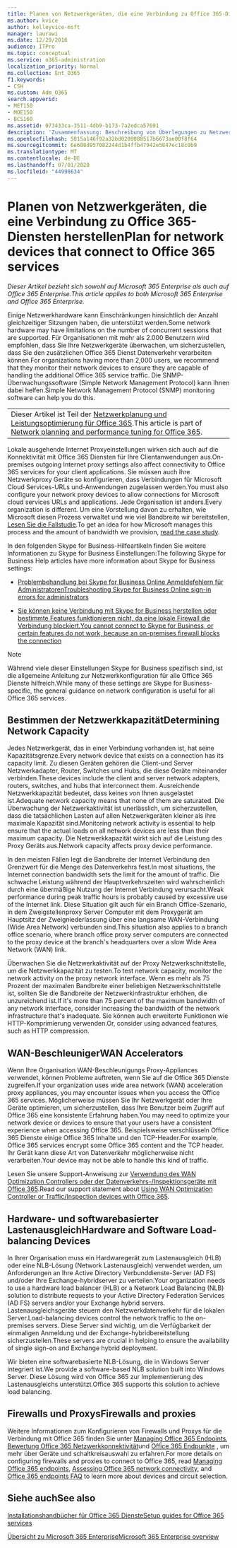 ```yaml
---
title: Planen von Netzwerkgeräten, die eine Verbindung zu Office 365-Diensten herstellen
ms.author: kvice
author: kelleyvice-msft
manager: laurawi
ms.date: 12/29/2016
audience: ITPro
ms.topic: conceptual
ms.service: o365-administration
localization_priority: Normal
ms.collection: Ent_O365
f1.keywords:
- CSH
ms.custom: Adm_O365
search.appverid:
- MET150
- MOE150
- BCS160
ms.assetid: 073433ca-3511-4db9-b173-7a2edca57691
description: 'Zusammenfassung: Beschreibung von Überlegungen zu Netzwerkkapazität, WAN-Beschleunigern und Lastenausgleichsgeräten, die zum Herstellen einer Verbindung mit Office 365 verwendet werden.'
ms.openlocfilehash: 5015a146f92a32bd0200088517b6673ae00f8f64
ms.sourcegitcommit: 6e608d957082244d1b4ffb47942e5847ec18c0b9
ms.translationtype: MT
ms.contentlocale: de-DE
ms.lasthandoff: 07/01/2020
ms.locfileid: "44998634"
---
```

# <a name="plan-for-network-devices-that-connect-to-office-365-services"></a><span data-ttu-id="2f58b-103">Planen von Netzwerkgeräten, die eine Verbindung zu Office 365-Diensten herstellen</span><span class="sxs-lookup"><span data-stu-id="2f58b-103">Plan for network devices that connect to Office 365 services</span></span>

<span data-ttu-id="2f58b-104">*Dieser Artikel bezieht sich sowohl auf Microsoft 365 Enterprise als auch auf Office 365 Enterprise.*</span><span class="sxs-lookup"><span data-stu-id="2f58b-104">*This article applies to both Microsoft 365 Enterprise and Office 365 Enterprise.*</span></span>
  
<span data-ttu-id="2f58b-105">Einige Netzwerkhardware kann Einschränkungen hinsichtlich der Anzahl gleichzeitiger Sitzungen haben, die unterstützt werden.</span><span class="sxs-lookup"><span data-stu-id="2f58b-105">Some network hardware may have limitations on the number of concurrent sessions that are supported.</span></span> <span data-ttu-id="2f58b-106">Für Organisationen mit mehr als 2.000 Benutzern wird empfohlen, dass Sie Ihre Netzwerkgeräte überwachen, um sicherzustellen, dass Sie den zusätzlichen Office 365 Dienst Datenverkehr verarbeiten können.</span><span class="sxs-lookup"><span data-stu-id="2f58b-106">For organizations having more than 2,000 users, we recommend that they monitor their network devices to ensure they are capable of handling the additional Office 365 service traffic.</span></span> <span data-ttu-id="2f58b-107">Die SNMP-Überwachungssoftware (Simple Network Management Protocol) kann Ihnen dabei helfen.</span><span class="sxs-lookup"><span data-stu-id="2f58b-107">Simple Network Management Protocol (SNMP) monitoring software can help you do this.</span></span>

||
|:-----|
| <span data-ttu-id="2f58b-108">Dieser Artikel ist Teil der [Netzwerkplanung und Leistungsoptimierung für Office 365](https://aka.ms/tune).</span><span class="sxs-lookup"><span data-stu-id="2f58b-108">This article is part of [Network planning and performance tuning for Office 365](https://aka.ms/tune).</span></span>|

<span data-ttu-id="2f58b-109">Lokale ausgehende Internet Proxyeinstellungen wirken sich auch auf die Konnektivität mit Office 365 Diensten für Ihre Clientanwendungen aus.</span><span class="sxs-lookup"><span data-stu-id="2f58b-109">On-premises outgoing Internet proxy settings also affect connectivity to Office 365 services for your client applications.</span></span> <span data-ttu-id="2f58b-110">Sie müssen auch Ihre Netzwerkproxy Geräte so konfigurieren, dass Verbindungen für Microsoft Cloud Services-URLs und-Anwendungen zugelassen werden.</span><span class="sxs-lookup"><span data-stu-id="2f58b-110">You must also configure your network proxy devices to allow connections for Microsoft cloud services URLs and applications.</span></span> <span data-ttu-id="2f58b-111">Jede Organisation ist anders.</span><span class="sxs-lookup"><span data-stu-id="2f58b-111">Every organization is different.</span></span> <span data-ttu-id="2f58b-112">Um eine Vorstellung davon zu erhalten, wie Microsoft diesen Prozess verwaltet und wie viel Bandbreite wir bereitstellen, [Lesen Sie die Fallstudie](https://www.microsoft.com/itshowcase/Article/Content/631/Optimizing-network-performance-for-Microsoft-Office-365).</span><span class="sxs-lookup"><span data-stu-id="2f58b-112">To get an idea for how Microsoft manages this process and the amount of bandwidth we provision, [read the case study](https://www.microsoft.com/itshowcase/Article/Content/631/Optimizing-network-performance-for-Microsoft-Office-365).</span></span>
  
<span data-ttu-id="2f58b-113">In den folgenden Skype for Business-Hilfeartikeln finden Sie weitere Informationen zu Skype for Business Einstellungen:</span><span class="sxs-lookup"><span data-stu-id="2f58b-113">The following Skype for Business Help articles have more information about Skype for Business settings:</span></span>
  
- [<span data-ttu-id="2f58b-114">Problembehandlung bei Skype for Business Online Anmeldefehlern für Administratoren</span><span class="sxs-lookup"><span data-stu-id="2f58b-114">Troubleshooting Skype for Business Online sign-in errors for administrators</span></span>](https://docs.microsoft.com/skypeforbusiness/set-up-skype-for-business-online/troubleshooting-sign-in-errors-for-admins)

- [<span data-ttu-id="2f58b-115">Sie können keine Verbindung mit Skype for Business herstellen oder bestimmte Features funktionieren nicht, da eine lokale Firewall die Verbindung blockiert.</span><span class="sxs-lookup"><span data-stu-id="2f58b-115">You cannot connect to Skype for Business, or certain features do not work, because an on-premises firewall blocks the connection</span></span>](https://go.microsoft.com/fwlink/p/?LinkID=243625)

> [!NOTE]
> <span data-ttu-id="2f58b-116">Während viele dieser Einstellungen Skype for Business spezifisch sind, ist die allgemeine Anleitung zur Netzwerkkonfiguration für alle Office 365 Dienste hilfreich.</span><span class="sxs-lookup"><span data-stu-id="2f58b-116">While many of these settings are Skype for Business-specific, the general guidance on network configuration is useful for all Office 365 services.</span></span>
  
## <a name="determining-network-capacity"></a><span data-ttu-id="2f58b-117">Bestimmen der Netzwerkkapazität</span><span class="sxs-lookup"><span data-stu-id="2f58b-117">Determining Network Capacity</span></span>

<span data-ttu-id="2f58b-118">Jedes Netzwerkgerät, das in einer Verbindung vorhanden ist, hat seine Kapazitätsgrenze.</span><span class="sxs-lookup"><span data-stu-id="2f58b-118">Every network device that exists on a connection has its capacity limit.</span></span> <span data-ttu-id="2f58b-119">Zu diesen Geräten gehören die Client-und Server Netzwerkadapter, Router, Switches und Hubs, die diese Geräte miteinander verbinden.</span><span class="sxs-lookup"><span data-stu-id="2f58b-119">These devices include the client and server network adapters, routers, switches, and hubs that interconnect them.</span></span> <span data-ttu-id="2f58b-120">Ausreichende Netzwerkkapazität bedeutet, dass keines von Ihnen ausgelastet ist.</span><span class="sxs-lookup"><span data-stu-id="2f58b-120">Adequate network capacity means that none of them are saturated.</span></span> <span data-ttu-id="2f58b-121">Die Überwachung der Netzwerkaktivität ist unerlässlich, um sicherzustellen, dass die tatsächlichen Lasten auf allen Netzwerkgeräten kleiner als ihre maximale Kapazität sind.</span><span class="sxs-lookup"><span data-stu-id="2f58b-121">Monitoring network activity is essential to help ensure that the actual loads on all network devices are less than their maximum capacity.</span></span> <span data-ttu-id="2f58b-122">Die Netzwerkkapazität wirkt sich auf die Leistung des Proxy Geräts aus.</span><span class="sxs-lookup"><span data-stu-id="2f58b-122">Network capacity affects proxy device performance.</span></span>
  
<span data-ttu-id="2f58b-123">In den meisten Fällen legt die Bandbreite der Internet Verbindung den Grenzwert für die Menge des Datenverkehrs fest.</span><span class="sxs-lookup"><span data-stu-id="2f58b-123">In most situations, the Internet connection bandwidth sets the limit for the amount of traffic.</span></span> <span data-ttu-id="2f58b-124">Die schwache Leistung während der Hauptverkehrszeiten wird wahrscheinlich durch eine übermäßige Nutzung der Internet Verbindung verursacht.</span><span class="sxs-lookup"><span data-stu-id="2f58b-124">Weak performance during peak traffic hours is probably caused by excessive use of the Internet link.</span></span> <span data-ttu-id="2f58b-125">Diese Situation gilt auch für ein Branch Office-Szenario, in dem Zweigstellenproxy Server Computer mit dem Proxygerät am Hauptsitz der Zweigniederlassung über eine langsame WAN-Verbindung (Wide Area Network) verbunden sind.</span><span class="sxs-lookup"><span data-stu-id="2f58b-125">This situation also applies to a branch office scenario, where branch office proxy server computers are connected to the proxy device at the branch's headquarters over a slow Wide Area Network (WAN) link.</span></span>
  
<span data-ttu-id="2f58b-126">Überwachen Sie die Netzwerkaktivität auf der Proxy Netzwerkschnittstelle, um die Netzwerkkapazität zu testen.</span><span class="sxs-lookup"><span data-stu-id="2f58b-126">To test network capacity, monitor the network activity on the proxy network interface.</span></span> <span data-ttu-id="2f58b-127">Wenn es mehr als 75 Prozent der maximalen Bandbreite einer beliebigen Netzwerkschnittstelle ist, sollten Sie die Bandbreite der Netzwerkinfrastruktur erhöhen, die unzureichend ist.</span><span class="sxs-lookup"><span data-stu-id="2f58b-127">If it's more than 75 percent of the maximum bandwidth of any network interface, consider increasing the bandwidth of the network infrastructure that's inadequate.</span></span> <span data-ttu-id="2f58b-128">Sie können auch erweiterte Funktionen wie HTTP-Komprimierung verwenden.</span><span class="sxs-lookup"><span data-stu-id="2f58b-128">Or, consider using advanced features, such as HTTP compression.</span></span>
  
## <a name="wan-accelerators"></a><span data-ttu-id="2f58b-129">WAN-Beschleuniger</span><span class="sxs-lookup"><span data-stu-id="2f58b-129">WAN Accelerators</span></span>

<span data-ttu-id="2f58b-130">Wenn Ihre Organisation WAN-Beschleunigungs Proxy-Appliances verwendet, können Probleme auftreten, wenn Sie auf die Office 365 Dienste zugreifen.</span><span class="sxs-lookup"><span data-stu-id="2f58b-130">If your organization uses wide area network (WAN) acceleration proxy appliances, you may encounter issues when you access the Office 365 services.</span></span> <span data-ttu-id="2f58b-131">Möglicherweise müssen Sie Ihr Netzwerkgerät oder Ihre Geräte optimieren, um sicherzustellen, dass Ihre Benutzer beim Zugriff auf Office 365 eine konsistente Erfahrung haben.</span><span class="sxs-lookup"><span data-stu-id="2f58b-131">You may need to optimize your network device or devices to ensure that your users have a consistent experience when accessing Office 365.</span></span> <span data-ttu-id="2f58b-132">Beispielsweise verschlüsseln Office 365 Dienste einige Office 365 Inhalte und den TCP-Header.</span><span class="sxs-lookup"><span data-stu-id="2f58b-132">For example, Office 365 services encrypt some Office 365 content and the TCP header.</span></span> <span data-ttu-id="2f58b-133">Ihr Gerät kann diese Art von Datenverkehr möglicherweise nicht verarbeiten.</span><span class="sxs-lookup"><span data-stu-id="2f58b-133">Your device may not be able to handle this kind of traffic.</span></span>
  
<span data-ttu-id="2f58b-134">Lesen Sie unsere Support-Anweisung zur [Verwendung des WAN Optimization Controllers oder der Datenverkehrs-/Inspektionsgeräte mit Office 365](https://support.microsoft.com/kb/2690045).</span><span class="sxs-lookup"><span data-stu-id="2f58b-134">Read our support statement about [Using WAN Optimization Controller or Traffic/Inspection devices with Office 365](https://support.microsoft.com/kb/2690045).</span></span>
  
## <a name="hardware-and-software-load-balancing-devices"></a><span data-ttu-id="2f58b-135">Hardware- und softwarebasierter Lastenausgleich</span><span class="sxs-lookup"><span data-stu-id="2f58b-135">Hardware and Software Load-balancing Devices</span></span>

<span data-ttu-id="2f58b-136">In Ihrer Organisation muss ein Hardwaregerät zum Lastenausgleich (HLB) oder eine NLB-Lösung (Network Lastenausgleich) verwendet werden, um Anforderungen an Ihre Active Directory Verbunddienste-Server (AD FS) und/oder Ihre Exchange-hybridserver zu verteilen.</span><span class="sxs-lookup"><span data-stu-id="2f58b-136">Your organization needs to use a hardware load balancer (HLB) or a Network Load Balancing (NLB) solution to distribute requests to your Active Directory Federation Services (AD FS) servers and/or your Exchange hybrid servers.</span></span> <span data-ttu-id="2f58b-137">Lastenausgleichsgeräte steuern den Netzwerkdatenverkehr für die lokalen Server.</span><span class="sxs-lookup"><span data-stu-id="2f58b-137">Load-balancing devices control the network traffic to the on-premises servers.</span></span> <span data-ttu-id="2f58b-138">Diese Server sind wichtig, um die Verfügbarkeit der einmaligen Anmeldung und der Exchange-hybridbereitstellung sicherzustellen.</span><span class="sxs-lookup"><span data-stu-id="2f58b-138">These servers are crucial in helping to ensure the availability of single sign-on and Exchange hybrid deployment.</span></span>
  
<span data-ttu-id="2f58b-139">Wir bieten eine softwarebasierte NLB-Lösung, die in Windows Server integriert ist.</span><span class="sxs-lookup"><span data-stu-id="2f58b-139">We provide a software-based NLB solution built into Windows Server.</span></span> <span data-ttu-id="2f58b-140">Diese Lösung wird von Office 365 zur Implementierung des Lastenausgleichs unterstützt.</span><span class="sxs-lookup"><span data-stu-id="2f58b-140">Office 365 supports this solution to achieve load balancing.</span></span>
  
## <a name="firewalls-and-proxies"></a><span data-ttu-id="2f58b-141">Firewalls und Proxys</span><span class="sxs-lookup"><span data-stu-id="2f58b-141">Firewalls and proxies</span></span>

<span data-ttu-id="2f58b-142">Weitere Informationen zum Konfigurieren von Firewalls und Proxys für die Verbindung mit Office 365 finden Sie unter [Managing Office 365 Endpoints](https://support.office.com/article/99cab9d4-ef59-4207-9f2b-3728eb46bf9a), [Bewertung Office 365 Netzwerkkonnektivität](assessing-network-connectivity.md)und [Office 365 Endpunkte](https://support.office.com/article/d4088321-1c89-4b96-9c99-54c75cae2e6d) , um mehr über Geräte und schaltkreisauswahl zu erfahren.</span><span class="sxs-lookup"><span data-stu-id="2f58b-142">For more details on configuring firewalls and proxies to connect to Office 365, read [Managing Office 365 endpoints](https://support.office.com/article/99cab9d4-ef59-4207-9f2b-3728eb46bf9a), [Assessing Office 365 network connectivity](assessing-network-connectivity.md), and [Office 365 endpoints FAQ](https://support.office.com/article/d4088321-1c89-4b96-9c99-54c75cae2e6d) to learn more about devices and circuit selection.</span></span>
  
## <a name="see-also"></a><span data-ttu-id="2f58b-143">Siehe auch</span><span class="sxs-lookup"><span data-stu-id="2f58b-143">See also</span></span>

[<span data-ttu-id="2f58b-144">Installationshandbücher für Office 365 Dienste</span><span class="sxs-lookup"><span data-stu-id="2f58b-144">Setup guides for Office 365 services</span></span>](setup-guides-for-office-365.md)

[<span data-ttu-id="2f58b-145">Übersicht zu Microsoft 365 Enterprise</span><span class="sxs-lookup"><span data-stu-id="2f58b-145">Microsoft 365 Enterprise overview</span></span>](https://docs.microsoft.com/microsoft-365/enterprise/microsoft-365-overview)
